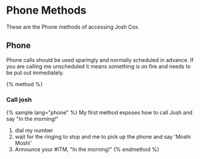 # Phone Methods

These are the Phone methods of accessing Josh Cox.

## Phone

Phone calls should be used sparingly and normally scheduled in advance.
If you are calling me unscheduled it means something is on fire and
needs to be put out immediately.

{% method %}

### Call josh

{% sample lang="phone" %}
My first method exposes how to call Josh and say "In the morning!"

1. dial my number
1. wait for the ringing to stop and me to pick up the phone and say 'Moshi Moshi'
1. Announce your #ITM, "In the morning!"
{% endmethod %}
